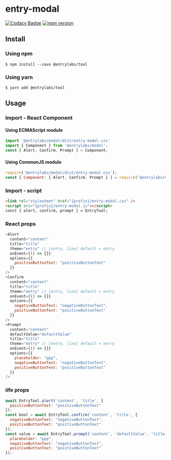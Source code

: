 # entry-modal
[![Codacy Badge](https://api.codacy.com/project/badge/Grade/783a03f8ddd54c6784bcaa3bd01c90d6)](https://www.codacy.com/gh/entrylabs/entry-modal?utm_source=github.com&amp;utm_medium=referral&amp;utm_content=entrylabs/entry-modal&amp;utm_campaign=Badge_Grade)
[![npm version](https://badge.fury.io/js/%40entrylabs%2Fmodal.svg)](https://badge.fury.io/js/%40entrylabs%2Fmodal)

## Install
### Using npm
```
$ npm install --save @entrylabs/tool
```
### Using yarn
```
$ yarn add @entrylabs/tool
```

## Usage
### Import - React Component
#### Using ECMAScript module
```javascript
import '@entrylabs/modal/dist/entry-modal.css'
import { Component } from '@entrylabs/modal';
const { Alert, Confirm, Prompt } = Component;
```

#### Using CommonJS module
```javascript
require('@entrylabs/modal/dist/entry-modal.css');
const { Component: { Alert, Confirm, Prompt } } = require('@entrylabs/modal');
```

### Import - script
```html
<link rel="stylesheet" href="{prefix}/entry-modal.css" />
<script src="{prefix}/entry-modal.js"></script>
const { alert, confirm, prompt } = EntryTool;
```

### React props
``` javascript
<Alert
  content="content"
  title="title"
  theme="entry" // [entry, line] default = entry
  onEvent={() => {}}
  options={{ 
    positiveButtonText: "positiveButtonText"
  }}
/>
<Confirm
  content="content"
  title="title"
  theme="entry" // [entry, line] default = entry
  onEvent={() => {}}
  options={{ 
    negativeButtonText: "negativeButtonText",
    positiveButtonText: "positiveButtonText"
  }}
/>
<Prompt
  content="content"
  defaultValue="defaultValue"
  title="title"
  theme="entry" // [entry, line] default = entry
  onEvent={() => {}}
  options={{ 
    placeholder: "ppp",
    negativeButtonText: "negativeButtonText",
    positiveButtonText: "positiveButtonText"
  }}
/>
```

### iife props
```javascript
await EntryTool.alert('content', 'title', {
  positiveButtonText: "positiveButtonText"
});
const bool = await EntryTool.confirm('content', 'title', {
  negativeButtonText: "negativeButtonText",
  positiveButtonText: "positiveButtonText"
});
const value = await EntryTool.prompt('content', 'defaultValue', 'title', {
  placeholder: "ppp",
  negativeButtonText: "negativeButtonText",
  positiveButtonText: "positiveButtonText"
});
```

